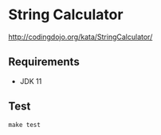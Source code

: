 # String Calculator

http://codingdojo.org/kata/StringCalculator/

## Requirements

* JDK 11

## Test

`make test`